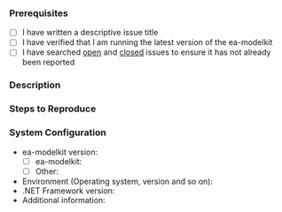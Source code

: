 ### Prerequisites

- [ ] I have written a descriptive issue title
- [ ] I have verified that I am running the latest version of the ea-modelkit
- [ ] I have searched [open](https://github.com/STARIONGROUP/ea-modelkit/issues) and [closed](https://github.com/STARIONGROUP/ea-modelkit/issues?q=is%3Aissue+is%3Aclosed) issues to ensure it has not already been reported

### Description
<!-- A description of the bug or feature -->

### Steps to Reproduce
<!-- List of steps, sample code, failing test or link to a project that reproduces the behavior -->

### System Configuration
<!-- Tell us about the environment where you are experiencing the bug -->

- ea-modelkit version:
  - [ ] ea-modelkit:         
  - [ ] Other:              
- Environment (Operating system, version and so on):
- .NET Framework version:
- Additional information:

<!-- Thanks for reporting the issue to ea-modelkit! -->